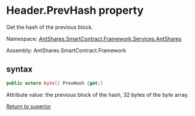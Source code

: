 # Header.PrevHash property

Get the hash of the previous block.

Namespace: [AntShares.SmartContract.Framework.Services.AntShares](../../AntShares.md)

Assembly: AntShares.SmartContract.Framework

## syntax

```c#
public extern byte[] PrevHash {get;}
```

Attribute value: the previous block of the hash, 32 bytes of the byte array.



[Return to superior](../header.md)
